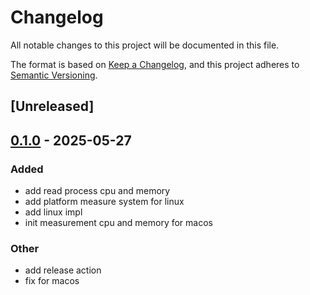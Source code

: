 # Changelog

All notable changes to this project will be documented in this file.

The format is based on [Keep a Changelog](https://keepachangelog.com/en/1.0.0/),
and this project adheres to [Semantic Versioning](https://semver.org/spec/v2.0.0.html).

## [Unreleased]

## [0.1.0](https://github.com/marverlous811/sys-measure/releases/tag/v0.1.0) - 2025-05-27

### Added

- add read process cpu and memory
- add platform measure system for linux
- add linux impl
- init measurement cpu and memory for macos

### Other

- add release action
- fix for macos
